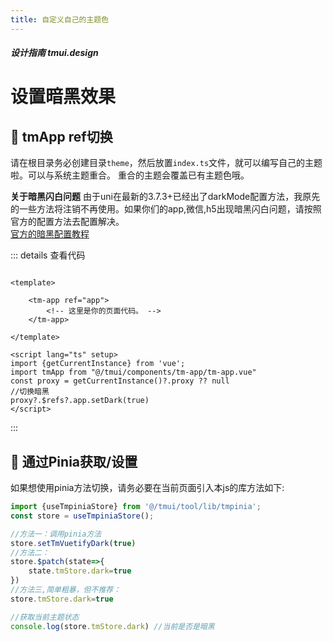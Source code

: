```yaml
---
title: 自定义自己的主题色
---
```


<script setup>
import webview from '../components/mobileWebview.vue'
</script>

##### 设计指南 tmui.design

# 设置暗黑效果


## :tada: tmApp ref切换

请在根目录务必创建目录```theme```，然后放置```index.ts```文件，就可以编写自己的主题啦。可以与系统主题重合。
重合的主题会覆盖已有主题色哦。

**关于暗黑闪白问题**
由于uni在最新的3.7.3+已经出了darkMode配置方法，我原先的一些方法将注销不再使用。如果你们的app,微信,h5出现暗黑闪白问题，请按照官方的配置方法去配置解决。 <br>
[官方的暗黑配置教程](https://uniapp.dcloud.net.cn/tutorial/darkmode.html)

<webview url="https://tmui.design/h5/#/pages/index/index"></webview>



::: details 查看代码

```vue

<template>

    <tm-app ref="app">
        <!-- 这里是你的页面代码。 -->
    </tm-app>

</template>

<script lang="ts" setup>
import {getCurrentInstance} from 'vue';
import tmApp from "@/tmui/components/tm-app/tm-app.vue"
const proxy = getCurrentInstance()?.proxy ?? null
//切换暗黑
proxy?.$refs?.app.setDark(true)
</script>

```

:::

##  :tada: 通过Pinia获取/设置
如果想使用pinia方法切换，请务必要在当前页面引入本js的库方法如下:
```ts
import {useTmpiniaStore} from '@/tmui/tool/lib/tmpinia';
const store = useTmpiniaStore();

//方法一：调用pinia方法
store.setTmVuetifyDark(true)
//方法二：
store.$patch(state=>{
	state.tmStore.dark=true
})
//方法三,简单粗暴，但不推荐：
store.tmStore.dark=true

//获取当前主题状态
console.log(store.tmStore.dark) //当前是否是暗黑

```
